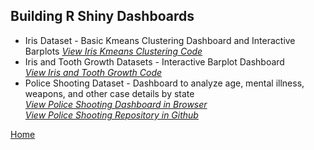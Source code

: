 ## Building R Shiny Dashboards
* Iris Dataset - Basic Kmeans Clustering Dashboard and Interactive Barplots
*[View Iris Kmeans Clustering Code](https://github.com/baileywellen/Learning-RShiny/blob/master/iris_kmeans_clustering.R)*  
* Iris and Tooth Growth Datasets - Interactive Barplot Dashboard  
*[View Iris and Tooth Growth Code](https://github.com/baileywellen/Learning-RShiny/blob/master/iris_and_toothgrowth.R)* 
* Police Shooting Dataset - Dashboard to analyze age, mental illness, weapons, and other case details by state  
*[View Police Shooting Dashboard in Browser](https://baileywellen.shinyapps.io/Fatal_Police_Shootings/?_ga=2.164341372.2143015157.1595203220-1809340919.1595203220)*  
*[View Police Shooting Repository in Github](https://github.com/baileywellen/Learning-RShiny/blob/master/police_shootings.R)*

[Home](index.md)

